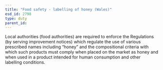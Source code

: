 ```yaml
---
title: "Food safety - labelling of honey (Wales)"
esd_id: 2798
type: duty
parent_id:  
---
```


Local authorities (food authorities) are required to enforce the Regulations (by serving improvement notices) which regulate the use of various prescribed names including “honey” and the compositional criteria with which such products must comply when placed on the market as honey and when used in a product intended for human consumption and other labelling conditions.

